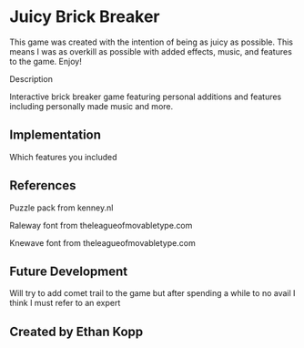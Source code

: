 # Juicy Brick Breaker

This game was created with the intention of being as juicy as possible. 
This means I was as overkill as possible with added effects, music, and features
to the game. Enjoy!


Description

Interactive brick breaker game featuring personal additions and features
including personally made music and more.

## Implementation

Which features you included


## References

Puzzle pack from kenney.nl

Raleway font from theleagueofmovabletype.com

Knewave font from theleagueofmovabletype.com



## Future Development
Will try to add comet trail to the game but after spending a while to no avail
I think I must refer to an expert

## Created by Ethan Kopp
